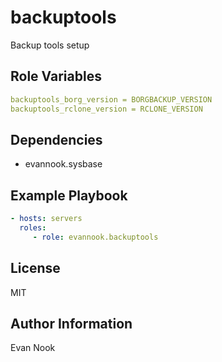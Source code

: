 backuptools
===========

Backup tools setup


Role Variables
--------------

```yaml
backuptools_borg_version = BORGBACKUP_VERSION
backuptools_rclone_version = RCLONE_VERSION
```

Dependencies
------------

- evannook.sysbase

Example Playbook
----------------

```yaml
- hosts: servers
  roles:
     - role: evannook.backuptools
```

License
-------

MIT

Author Information
------------------

Evan Nook
